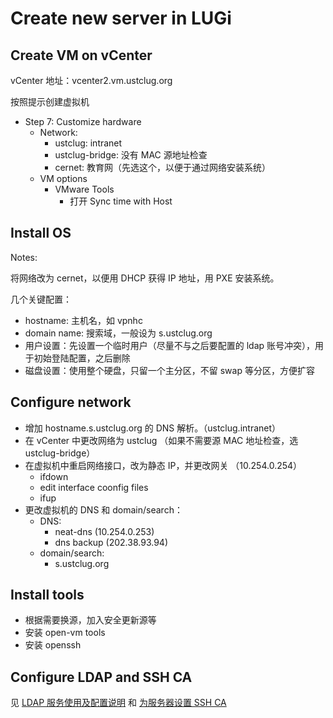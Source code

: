 # Create new server in LUGi

## Create VM on vCenter

vCenter 地址：vcenter2.vm.ustclug.org

按照提示创建虚拟机

- Step 7: Customize hardware
  - Network:
    - ustclug: intranet
    - ustclug-bridge: 没有 MAC 源地址检查
    - cernet: 教育网（先选这个，以便于通过网络安装系统）
  - VM options
    - VMware Tools
      - 打开 Sync time with Host

## Install OS

Notes:

将网络改为 cernet，以便用 DHCP 获得 IP 地址，用 PXE 安装系统。

几个关键配置：

- hostname: 主机名，如 vpnhc
- domain name: 搜索域，一般设为 s.ustclug.org
- 用户设置：先设置一个临时用户（尽量不与之后要配置的 ldap 账号冲突），用于初始登陆配置，之后删除
- 磁盘设置：使用整个硬盘，只留一个主分区，不留 swap 等分区，方便扩容

## Configure network

- 增加 hostname.s.ustclug.org 的 DNS 解析。（ustclug.intranet）
- 在 vCenter 中更改网络为 ustclug （如果不需要源 MAC 地址检查，选 ustclug-bridge）
- 在虚拟机中重启网络接口，改为静态 IP，并更改网关 （10.254.0.254）
  - ifdown
  - edit interface coonfig files
  - ifup
- 更改虚拟机的 DNS 和 domain/search：
  - DNS:
    - neat-dns (10.254.0.253)
    - dns backup (202.38.93.94)
  - domain/search:
    - s.ustclug.org

## Install tools

- 根据需要换源，加入安全更新源等
- 安装 open-vm tools
- 安装 openssh

## Configure LDAP and SSH CA

见 [LDAP 服务使用及配置说明](/infrastructure/ldap) 和 [为服务器设置 SSH CA](/infrastructure/sshca/#issue-a-server-certificate)
